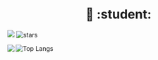 <H1 align = "center">👋 :student:	</h1>


![](https://dcbadge.vercel.app/api/shield/255061967977447433)
![stars](https://img.shields.io/github/gist/stars/57402832c7b832aa42106990b7c76708?style=flat-square)

<img align="left" src="https://tonipastre.alwaysdata.net/code.png">

![Top Langs](https://github-readme-stats.vercel.app/api/top-langs/?username=Bouftout&theme=tokyonight)



<!---
Bouftout/Bouftout is a ✨ special ✨ repository because its `README.md` (this file) appears on your GitHub profile.
You can click the Preview link to take a look at your changes.
--->
